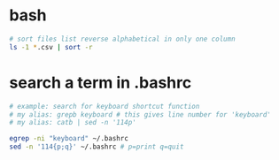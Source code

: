 # bash
```bash
# sort files list reverse alphabetical in only one column
ls -1 *.csv | sort -r
```

# search a term in .bashrc
```bash
# example: search for keyboard shortcut function
# my alias: grepb keyboard # this gives line number for 'keyboard'
# my alias: catb | sed -n '114p'

egrep -ni "keyboard" ~/.bashrc
sed -n '114{p;q}' ~/.bashrc # p=print q=quit
```
